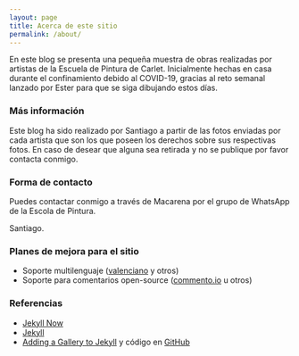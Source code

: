 ```yaml
---
layout: page
title: Acerca de este sitio
permalink: /about/
---
```


En este blog se presenta una pequeña muestra de obras realizadas por artistas de la Escuela de Pintura de Carlet.
Inicialmente hechas en casa durante el confinamiento debido al COVID-19, gracias al reto semanal lanzado por Ester para que se siga dibujando estos días.

### Más información

Este blog ha sido realizado por Santiago a partir de las fotos enviadas por cada artista que son los que poseen los derechos sobre sus respectivas fotos. En caso de desear que alguna sea retirada y no se publique por favor contacta conmigo.

### Forma de contacto

Puedes contactar conmigo a través de Macarena por el grupo de WhatsApp de la Escola de Pintura.

Santiago.

### Planes de mejora para el sitio

- Soporte multilenguaje ([valenciano](https://es.wikipedia.org/wiki/Idioma_valenciano) y otros)
- Soporte para comentarios open-source ([commento.io](https://commento.io/) u otros)

### Referencias

- [Jekyll Now](https://github.com/barryclark/jekyll-now)
- [Jekyll](https://jekyllrb.com/)
- [Adding a Gallery to Jekyll](https://opieters.github.io/jekyll-image-gallery-example/) y código en [GitHub](https://github.com/opieters/jekyll-image-gallery-example)



